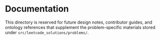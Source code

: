 # Documentation

This directory is reserved for future design notes, contributor guides, and ontology references that supplement the problem-specific materials stored under `src/leetcode_solutions/problems/`.
